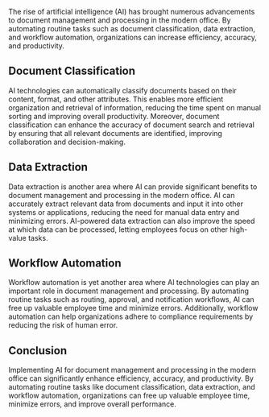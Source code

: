 

The rise of artificial intelligence (AI) has brought numerous advancements to document management and processing in the modern office. By automating routine tasks such as document classification, data extraction, and workflow automation, organizations can increase efficiency, accuracy, and productivity.

Document Classification
-----------------------

AI technologies can automatically classify documents based on their content, format, and other attributes. This enables more efficient organization and retrieval of information, reducing the time spent on manual sorting and improving overall productivity. Moreover, document classification can enhance the accuracy of document search and retrieval by ensuring that all relevant documents are identified, improving collaboration and decision-making.

Data Extraction
---------------

Data extraction is another area where AI can provide significant benefits to document management and processing in the modern office. AI can accurately extract relevant data from documents and input it into other systems or applications, reducing the need for manual data entry and minimizing errors. AI-powered data extraction can also improve the speed at which data can be processed, letting employees focus on other high-value tasks.

Workflow Automation
-------------------

Workflow automation is yet another area where AI technologies can play an important role in document management and processing. By automating routine tasks such as routing, approval, and notification workflows, AI can free up valuable employee time and minimize errors. Additionally, workflow automation can help organizations adhere to compliance requirements by reducing the risk of human error.

Conclusion
----------

Implementing AI for document management and processing in the modern office can significantly enhance efficiency, accuracy, and productivity. By automating routine tasks like document classification, data extraction, and workflow automation, organizations can free up valuable employee time, minimize errors, and improve overall performance.
